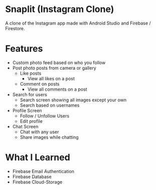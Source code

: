 # Snaplit (Instagram Clone)
A clone of the Instagram app made with Android Studio and Firebase / Firestore.

# Features
* Custom photo feed based on who you follow
* Post photo posts from camera or gallery
  * Like posts
    * View all likes on a post
  * Comment on posts
    * View all comments on a post
* Search for users
  * Search screen showing all images except your own
  * Search based on usernames
* Profile Screen
  * Follow / Unfollow Users
  * Edit profile
* Chat Screen
  * Chat with any user
  * Share images while chatting
  
# What I Learned
* Firebase Email Authentication
* Firebase Database
* Firebase Cloud-Storage
